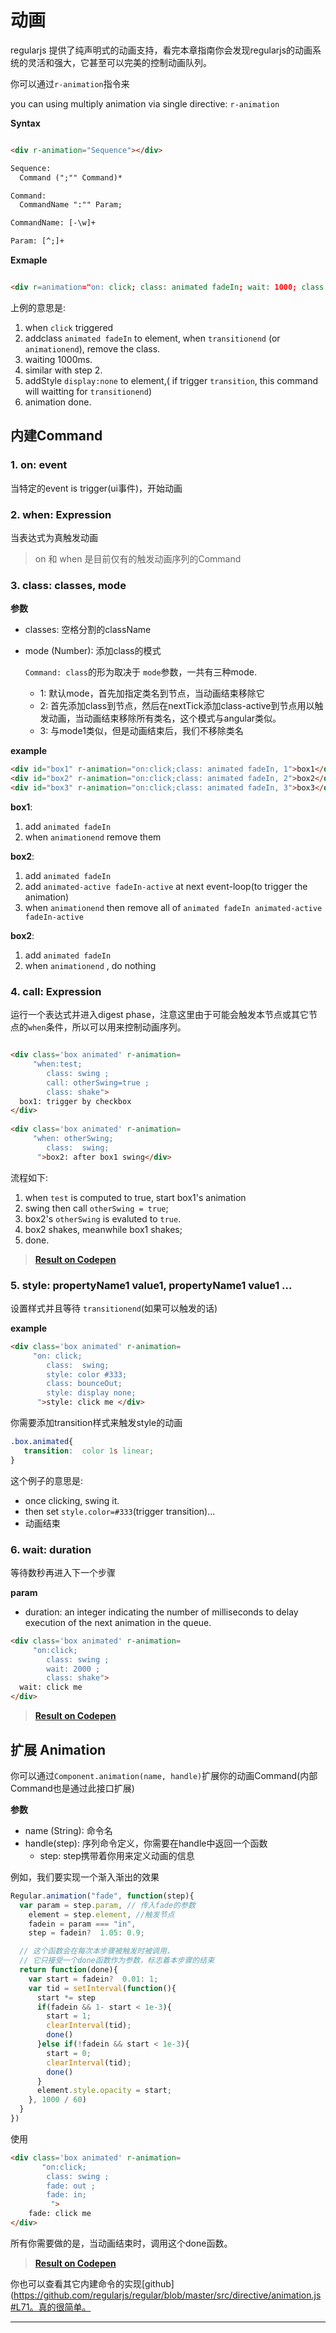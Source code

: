# 动画

regularjs 提供了纯声明式的动画支持，看完本章指南你会发现regularjs的动画系统的灵活和强大，它甚至可以完美的控制动画队列。

你可以通过`r-animation`指令来

you can using multiply animation via single directive: `r-animation`

__Syntax__

```html

<div r-animation="Sequence"></div>

Sequence:
  Command (";"" Command)*

Command:
  CommandName ":"" Param;

CommandName: [-\w]+

Param: [^;]+

```

__Exmaple__

```html

<div r=animation="on: click; class: animated fadeIn; wait: 1000; class: animated fadeOut; style: display none; "></div>

```


 上例的意思是: 

1. when `click` triggered
2. addclass `animated fadeIn` to element, when `transitionend` (or `animationend`), remove the class.
3. waiting 1000ms.
4. similar with step 2.
5. addStyle `display:none` to element,( if trigger `transition`, this command will waitting for `transitionend`)
6. animation done.


## 内建Command


### 1. on: event

当特定的event is trigger(ui事件)，开始动画

### 2. when: Expression

当表达式为真触发动画


> on 和 when 是目前仅有的触发动画序列的Command


### 3. class: classes, mode



__参数__

* classes: 空格分割的className
* mode (Number): 添加class的模式

   `Command: class`的形为取决于 `mode`参数，一共有三种mode.
  - 1: 默认mode，首先加指定类名到节点，当动画结束移除它
  - 2: 首先添加class到节点，然后在nextTick添加class-active到节点用以触发动画，当动画结束移除所有类名，这个模式与angular类似。
  - 3: 与mode1类似，但是动画结束后，我们不移除类名

__example__

```html
<div id="box1" r-animation="on:click;class: animated fadeIn, 1">box1</div>
<div id="box2" r-animation="on:click;class: animated fadeIn, 2">box2</div>
<div id="box3" r-animation="on:click;class: animated fadeIn, 3">box3</div>
```

__box1__:
  1. add `animated fadeIn`
  2. when `animationend` remove them

__box2__:
  1. add `animated fadeIn`
  2. add `animated-active fadeIn-active` at next event-loop(to trigger the animation)
  3. when `animationend` then remove all of `animated fadeIn animated-active fadeIn-active`

__box2__:
  1. add `animated fadeIn`
  2. when `animationend` , do nothing



### 4. call: Expression
  
运行一个表达式并进入digest phase，注意这里由于可能会触发本节点或其它节点的`when`条件，所以可以用来控制动画序列。

```html

<div class='box animated' r-animation=
     "when:test; 
        class: swing ;
        call: otherSwing=true ;
        class: shake">
  box1: trigger by checkbox
</div>
  
<div class='box animated' r-animation=
     "when: otherSwing; 
        class:  swing; 
      ">box2: after box1 swing</div>

```

流程如下:

1. when `test` is computed to true, start box1's animation
2. swing then call `otherSwing = true`;
3. box2's `otherSwing` is evaluted to `true`. 
4. box2 shakes, meanwhile box1 shakes;
5. done.

> <a href="http://codepen.io/leeluolee/pen/aHwoh/"><span class="icon-arrow-right"> <strong>Result on Codepen</span></strong></a>






### 5. style: propertyName1 value1, propertyName1 value1 ...

设置样式并且等待 `transitionend`(如果可以触发的话)
  
__example__

```html
<div class='box animated' r-animation=
     "on: click; 
        class:  swing; 
        style: color #333;
        class: bounceOut;
        style: display none;
      ">style: click me </div>
```

你需要添加transition样式来触发style的动画

```css
.box.animated{
   transition:  color 1s linear;
}
```

这个例子的意思是: 

 - once clicking, swing it.  
 - then set `style.color=#333`(trigger transition)... 
 - 动画结束




### 6. wait: duration

等待数秒再进入下一个步骤

__param__

- duration: an integer indicating the number of milliseconds to delay execution of the next animation in the queue. 

```html
<div class='box animated' r-animation=
     "on:click; 
        class: swing ;
        wait: 2000 ;
        class: shake">
  wait: click me
</div>


```

> <a href="http://codepen.io/leeluolee/pen/FhwGC/"><span class="icon-arrow-right"> <strong>Result on Codepen</span></strong></a>






<!--  -->

<a name="animation"></a>

## 扩展 Animation

你可以通过`Component.animation(name, handle)`扩展你的动画Command(内部Command也是通过此接口扩展)


__参数__

- name (String): 命令名
- handle(step): 序列命令定义，你需要在handle中返回一个函数
    - step: step携带着你用来定义动画的信息


例如，我们要实现一个渐入渐出的效果

```javascript
Regular.animation("fade", function(step){
  var param = step.param, // 传入fade的参数
    element = step.element, //触发节点
    fadein = param === "in",
    step = fadein?  1.05: 0.9;

  // 这个函数会在每次本步骤被触发时被调用，
  // 它只接受一个done函数作为参数，标志着本步骤的结束
  return function(done){ 
    var start = fadein?  0.01: 1;
    var tid = setInterval(function(){
      start *= step 
      if(fadein && 1- start < 1e-3){
        start = 1; 
        clearInterval(tid);
        done()
      }else if(!fadein && start < 1e-3){
        start = 0;
        clearInterval(tid);
        done()
      }
      element.style.opacity = start;
    }, 1000 / 60) 
  }
})
```

使用

```html
<div class='box animated' r-animation=
       "on:click; 
        class: swing ;
        fade: out ;
        fade: in;
         ">
    fade: click me
</div>

```

所有你需要做的是，当动画结束时，调用这个done函数。


> <a href="http://codepen.io/leeluolee/pen/qJvry/"><span class="icon-arrow-right"> <strong>Result on Codepen</span></strong></a>




你也可以查看其它内建命令的实现[github](https://github.com/regularjs/regular/blob/master/src/directive/animation.js#L71。真的很简单。

----------------------




